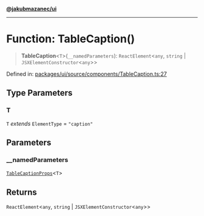 [**@jakubmazanec/ui**](../README.md)

---

# Function: TableCaption()

> **TableCaption**\<`T`\>(`__namedParameters`): `ReactElement`\<`any`, `string` \|
> `JSXElementConstructor`\<`any`\>\>

Defined in:
[packages/ui/source/components/TableCaption.ts:27](https://github.com/jakubmazanec/tools/blob/026d472564678641afd0039e9c07d936f221ca46/packages/ui/source/components/TableCaption.ts#L27)

## Type Parameters

### T

`T` _extends_ `ElementType` = `"caption"`

## Parameters

### \_\_namedParameters

[`TableCaptionProps`](../type-aliases/TableCaptionProps.md)\<`T`\>

## Returns

`ReactElement`\<`any`, `string` \| `JSXElementConstructor`\<`any`\>\>
